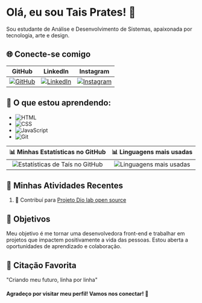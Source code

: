 # Olá, eu sou Tais Prates! 👋

Sou estudante de Análise e Desenvolvimento de Sistemas, apaixonada por tecnologia, arte e design.

## 🌐 Conecte-se comigo

| GitHub  | LinkedIn | Instagram |
|:-------:|:--------:|:---------:|
| [![GitHub](https://img.shields.io/badge/-GitHub-000000?style=flat&logo=github)](https://github.com/DevTaisPrates) | [![LinkedIn](https://img.shields.io/badge/-LinkedIn-0077B5?style=flat&logo=linkedin)](https://www.linkedin.com/in/taís-prates/) | [![Instagram](https://img.shields.io/badge/-Instagram-ffffff?style=flat&logo=instagram&logoColor=E4405F)](https://www.instagram.com/tais_prates13/) |

## 🚀 O que estou aprendendo:

- ![HTML](https://img.shields.io/badge/-HTML-E34F26?style=flat&logo=html5&logoColor=white) 
- ![CSS](https://img.shields.io/badge/-CSS-1572B6?style=flat&logo=css3&logoColor=white) 
- ![JavaScript](https://img.shields.io/badge/-JavaScript-F7DF1E?style=flat&logo=javascript&logoColor=black) 
- ![Git](https://img.shields.io/badge/-Git-F05032?style=flat&logo=git&logoColor=white) 

  
|  📊 Minhas Estatísticas no GitHub |  📊 Linguagens mais usadas |
|:-----------------------------------:|:-----------------------------:|
| ![Estatísticas de Taís no GitHub](https://github-readme-stats.vercel.app/api?username=DevTaisPrates&show_icons=true&theme=radical) | ![Linguagens mais usadas](https://github-readme-stats.vercel.app/api/top-langs/?username=DevTaisPrates&layout=compact&theme=radical) |

## 🚀 Minhas Atividades Recentes

<!--START_SECTION:activity-->
1. 🎉 Contribuí para [Projeto Dio lab open source](https://github.com/DevTaisPrates/dio-lab-open-source/blob/feat/community/devtaisprates/community/devtaisprates)
<!--END_SECTION:activity-->

## 🎯 Objetivos

Meu objetivo é me tornar uma desenvolvedora front-end e trabalhar em projetos que impactem positivamente a vida das pessoas. Estou aberta a oportunidades de aprendizado e colaboração.

## 💬 Citação Favorita
"Criando meu futuro, linha por linha"
#### Agradeço por visitar meu perfil! Vamos nos conectar! 🚀
